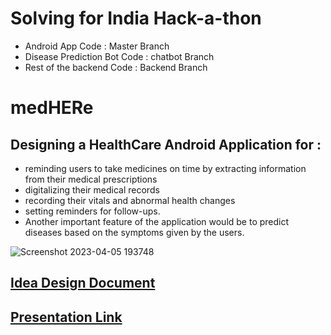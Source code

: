# Solving for India Hack-a-thon

* Android App Code : Master Branch
* Disease Prediction Bot Code : chatbot Branch
* Rest of the backend Code : Backend Branch

# medHERe 

## Designing a HealthCare Android Application for :
* reminding users to take medicines on time by extracting information from their medical prescriptions
* digitalizing their medical records
* recording their vitals and abnormal health changes
* setting reminders for follow-ups. 
* Another important feature of the application would be to predict diseases based on the symptoms given by the users.

![Screenshot 2023-04-05 193748](https://user-images.githubusercontent.com/58601804/230106312-d0159013-9a5f-44c9-ad8e-9044f8d6ed0b.jpg)

## [Idea Design Document](https://docs.google.com/document/d/1X-g2dYeguC0oYQMr-uzzADxr1VufpCQlP64JDHfnA7o/edit)
## [Presentation Link](https://docs.google.com/presentation/d/1SCll0fd-dXEYcyPbatV677X-6Dgxj7O-IinB61aM-NU/edit#slide=id.p)
